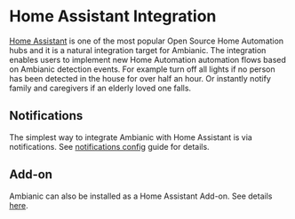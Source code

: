 
# Home Assistant Integration

[Home Assistant](https://www.home-assistant.io/) is one of the most popular Open Source Home Automation hubs and it is a natural integration target for Ambianic. The integration enables users to implement new Home Automation automation flows based on Ambianic detection events. For example turn off all lights if no person has been detected in the house for over half an hour. Or instantly notify family and caregivers if an elderly loved one falls.

## Notifications

The simplest way to integrate Ambianic with Home Assistant is via notifications. See [notifications config](https://docs.ambianic.ai/users/configure/#notification-settings) guide for details.

## Add-on

Ambianic can also be installed as a Home Assistant Add-on. See details [here](https://github.com/dcmartin/addon-ambianic).
